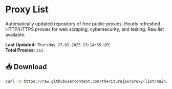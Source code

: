 # Proxy List

Automatically updated repository of free public proxies. Hourly refreshed HTTP/HTTPS proxies for web scraping, cybersecurity, and testing. Raw list available.

**Last Updated:** `Thursday 27-02-2025 23:14:55 UTC`  
**Total Proxies:** `513`

## 📥 Download
```bash
curl -O https://raw.githubusercontent.com/theriturajps/proxy-list/main/proxies.txt
